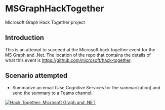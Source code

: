 # MSGraphHackTogether

Microsoft Graph Hack Together project

## Introduction

This is an attempt to succeed at the Microsoft hack together event for the MS Graph and .Net.
The location of the repo that contains the details of what this event is <https://github.com/microsoft/hack-together>.

## Scenario attempted

* Summarize an email (Use Cognitive Services for the summarization) and send the summary to a Teams channel.

[![Hack Together: Microsoft Graph and .NET](https://img.shields.io/badge/Microsoft%20-Hack--Together-orange?style=for-the-badge&logo=microsoft)](https://github.com/microsoft/hack-together)